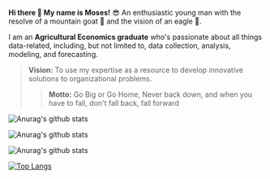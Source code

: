 **Hi there 👋 My name is Moses!** :sunglasses: An enthusiastic young man with the resolve of a mountain goat :goat: and the vision of an eagle 🦅.

I am an **Agricultural Economics graduate** who's passionate about all things data-related, including, but not limited to, data collection, analysis, modeling, and forecasting. 


>**Vision:** To use my expertise as a resource to develop innovative solutions to organizational problems.
>
>>**Motto:** Go Big or Go Home, Never back down, and when you have to fall, don't fall back, fall forward

![Anurag's github stats](https://github-readme-stats.vercel.app/api?username=Moses-stack-art&hide=contribs,prs)

![Anurag's github stats](https://github-readme-stats.vercel.app/api?username=Moses-stack-art&show_icons=true)

![Anurag's github stats](https://github-readme-stats.vercel.app/api?username=Moses-stack-art&show_icons=true&theme=radical)

[![Top Langs](https://github-readme-stats.vercel.app/api/top-langs/?username=Moses-stack-art)](https://github.com/anuraghazra/github-readme-stats)



<!--
**Moses-stack-art/Moses-stack-art** is a ✨ _special_ ✨ repository because its `README.md` (this file) appears on your GitHub profile.

Here are some ideas to get you started:

- 🔭 I’m currently working on ...
- 🌱 I’m currently learning ...
- 👯 I’m looking to collaborate on ...
- 🤔 I’m looking for help with ...
- 💬 Ask me about ...
- 📫 How to reach me: ...
- 😄 Pronouns: ...
- ⚡ Fun fact: ...
-->
